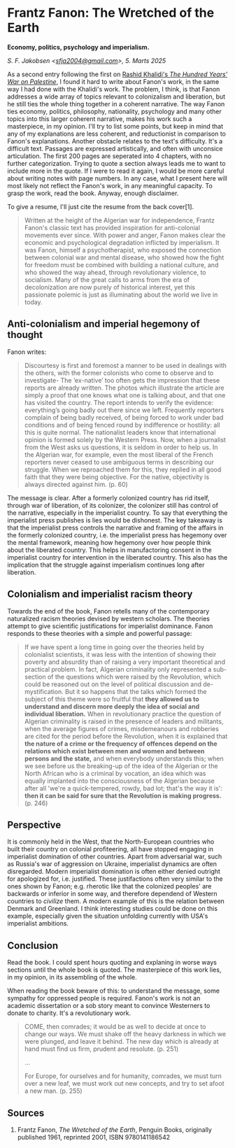 
# Frantz Fanon: The Wretched of the Earth

**Economy, politics, psychology and imperialism.**

*S. F. Jakobsen &lt;sfja2004@gmail.com&gt;, 5. Marts 2025*

As a second entry following the first on [Rashid Khalidi's *The Hundred Years' War on Palestine*](./rashid_khalidi_the_hundred_years_war_on_palestine.md), I found it hard to write about Fanon's work, in the same way I had done with the Khalidi's work. The problem, I think, is that Fanon addresses a wide array of topics relevant to colonizalism and liberation, but he still ties the whole thing together in a coherent narrative. The way Fanon ties economy, politics, philosophy, nationality, psychology and many other topics into this larger coherent narrative, makes his work such a masterpiece, in my opinion. I'll try to list some points, but keep in mind that any of my explanations are less coherent, and reductionist in comparison to Fanon's explanations. Another obstacle relates to the text's difficulty. It's a difficult text. Passages are expressed artistically, and often with unconsice articulation. The first 200 pages are seperated into 4 chapters, with no further categorization. Trying to quote a section always leads me to want to include more in the quote. If I were to read it again, I would be more careful about writing notes with page numbers. In any case, what I present here will most likely not reflect the Fanon's work, in any meaningful capacity. To grasp the work, read the book. Anyway, enough disclaimer.

To give a resume, I'll just cite the resume from the back cover[1].

> Written at the height of the Algerian war for independence, Frantz Fanon's classic text has provided inspiration for anti-colonial movements ever since. With power and anger, Fanon makes clear the economic and psychological degradation inflicted by imperialism. It was Fanon, himself a psychotherapist, who exposed the connection between colonial war and mental disease, who showed how the fight for freedom must be combined with building a national culture, and who showed the way ahead, through revolutionary violence, to socialism. Many of the great calls to arms from the era of decolonization are now purely of historical interest, yet this passionate polemic is just as illuminating about the world we live in today.

## Anti-colonialism and imperial hegemony of thought

Fanon writes:

> Discourtesy is first and foremost a manner to be used in dealings with the others, with the former colonists who come to observe and to investigate- The ‘ex-native’ too often gets the impression that these reports are already written. The photos which illustrate the article are simply a proof that one knows what one is talking about, and that one has visited the country. The report intends to verify the evidence: everything’s going badly out there since we left. Frequently reporters complain of being badly received, of being forced to work under bad conditions and of being fenced round by indifference or hostility: all this is quite normal. The nationalist leaders know that international opinion is formed solely by the Western Press. Now, when a journalist from the West asks us questions, it is seldom in order to help us. In the Algerian war, for example, even the most liberal of the French reporters never ceased to use ambiguous terms in describing our struggle. When we reproached them for this, they replied in all good faith that they were being objective. For the native, objectivity is always directed against him. (p. 60)

The message is clear. After a formerly colonized country has rid itself, through war of liberation, of its colonizer, the colonizer still has control of the narrative, especially in the imperialist country. To say that everything the imperialist press publishes is lies would be dishonest. The key takeaway is that the imperialist press controls the narrative and framing of the affairs in the formerly colonized country, i.e. the imperialist press has hegemony over the mental framework, meaning how hegemony over how people think about the liberated country. This helps in manufactoring consent in the imperialist country for intervention in the liberated country. This also has the implication that the struggle against imperialism continues long after liberation.

## Colonialism and imperialist racism theory

Towards the end of the book, Fanon retells many of the contemporary naturalized racism theories devised by western scholars. The theories attempt to give scientific justifications for imperialist dominance. Fanon responds to these theories with a simple and powerful passage:

> If we have spent a long time in going over the theories held by colonialist scientists, it was less with the intention of showing their poverty and absurdity than of raising a very important theoretical and practical problem. In fact, Algerian criminality only represented a sub-section of the questions which were raised by the Revolution, which could be reasoned out on the level of political discussion and de-mystification. But it so happens that the talks which formed the subject of this theme were so fruitful that **they allowed us to understand and discern more deeply the idea of social and individual liberation.** When in revolutionary practice the question of Algerian criminality is raised in the presence of leaders and militants, when the average figures of crimes, misdemeanours and robberies are cited for the period before the Revolution, when it is explained that **the nature of a crime or the frequency of offences depend on the relations which exist between men and women and between persons and the state,** and when everybody understands this; when we see before us the breaking-up of the idea of the Algerian or the North African who is a criminal by vocation, an idea which was equally implanted into the consciousness of the Algerian because after all 'we're a quick-tempered, rowdy, bad lot; that's the way it is': **then it can be said for sure that the Revolution is making progress.** (p. 246)

## Perspective

It is commonly held in the West, that the North-European countries who built their country on colonial profiteering, all have stopped engaging in imperialist domination of other countries. Apart from adversarial war, such as Russia's war of aggression on Ukraine, imperialist dynamics are often disregarded. Modern imperialist domination is often either denied outright for apologized for, i.e. justified. These justifactions often very similar to the ones shown by Fanon; e.g. rherotic like that the colonized peoples' are backwards or inferior in some way, and therefore dependend of Western countries to *civilize* them. A modern example of this is the relation between Denmark and Greenland. I think interesting studies could be done on this example, especially given the situation unfolding currently with USA's imperialist ambitions.

## Conclusion

Read the book. I could spent hours quoting and explaning in worse ways sections until the whole book is quoted. The masterpiece of this work lies, in my opinion, in its assembling of the whole.

When reading the book beware of this: to understand the message, some sympathy for oppressed people is required. Fanon's work is not an academic dissertation or a sob story meant to convince Westerners to donate to charity. It's a revolutionary work.

> COME, then comrades; it would be as well to decide at once to change our ways. We must shake off the heavy darkness in which we were plunged, and leave it behind. The new day which is already at hand must find us firm, prudent and resolute. (p. 251)
>
> ...
> 
> For Europe, for ourselves and for humanity, comrades, we must turn over a new leaf, we must work out new concepts, and try to set afoot a new man. (p. 255)

## Sources

1. Frantz Fanon, *The Wretched of the Earth*, Penguin Books, originally published 1961, reprinted 2001, ISBN 9780141186542

